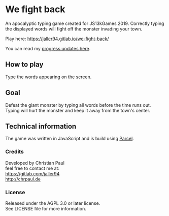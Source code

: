 # We fight back
An apocalyptic typing game created for JS13kGames 2019. Correctly typing the displayed words will fight off the monster invading your town.

Play here: https://jaller94.gitlab.io/we-fight-back/

You can read my [progress updates here](https://mastodonten.de/@jaller94/tagged/js13k).

## How to play
Type the words appearing on the screen.

## Goal
Defeat the giant monster by typing all words before the time runs out. Typing will hurt the monster and keep it away from the town's center.

## Technical information
The game was written in JavaScript and is build using [Parcel](https://parceljs.org/).

### Credits
Developed by Christian Paul  
feel free to contact me at:  
https://gitlab.com/jaller94  
http://chrpaul.de

### License
Released under the AGPL 3.0 or later license.  
See LICENSE file for more information.
